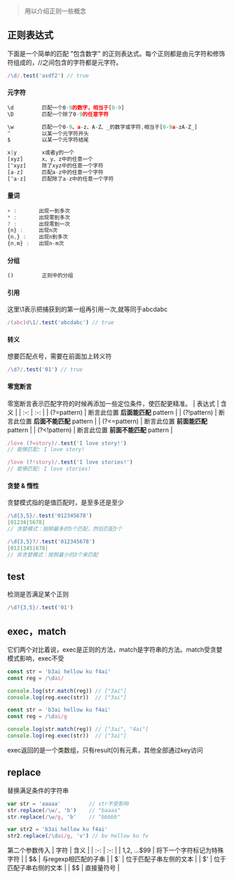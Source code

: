 

> 用以介绍正则一些概念
## 正则表达式
下面是一个简单的匹配 "包含数字" 的正则表达式。每个正则都是由元字符和修饰符组成的，//之间包含的字符都是元字符。
```js
/\d/.test('asdf2') // true
```

#### 元字符

```js
\d         匹配一个0-9的数字，相当于[0-9]
\D         匹配一个除了0-9的任意字符

\w         匹配一个0-9、a-z、A-Z、_的数字或字符,相当于[0-9a-zA-Z_]
^          以某一个元字符开头
$          以某一个元字符结尾

x|y        x或者y的一个
[xyz]      x、y、z中的任意一个
[^xyz]     除了xyz中的任意一个字符
[a-z]      匹配a-z中的任意一个字符
[^a-z]     匹配除了a-z中的任意一个字符
```

#### 量词
```js
+ :       出现一到多次
* :       出现零到多次
? :       出现零到一次
{n} :     出现n次
{n,} :    出现n到多次
{n,m} :   出现n-m次
```

#### 分组
```js
()         正则中的分组
```

#### 引用
这里\1表示把捕获到的第一组再引用一次,就等同于abcdabc
```js
/(abc)d\1/.test('abcdabc') // true
```

#### 转义
想要匹配点号，需要在前面加上转义符
```js
/\d?/.test('01') // true
```

#### 零宽断言
零宽断言表示匹配字符的时候再添加一些定位条件，使匹配更精准。
| 表达式 | 含义 |
| :-: | :-: |
| (?=pattern)  | 断言此位置 **后面能匹配** pattern |
| (?!pattern)  | 断言此位置 **后面不能匹配** pattern |
| (?<=pattern) | 断言此位置 **前面能匹配** pattern |
| (?<!pattern) | 断言此位置 **前面不能匹配** pattern |

```js
/love (?=story)/.test('I love story!')
// 能够匹配: I love story!

/love (?!story)/.test('I love stories!')
// 能够匹配: I love stories!
```

#### 贪婪 & 惰性
贪婪模式指的是值匹配时，是至多还是至少
```js
/\d{3,5}/.test('012345678')
|01234|5678|
// 贪婪模式：按照最多的5个匹配，然后匹配3个

/\d{3,5}?/.test('012345678')
|012|345|678|
// 非贪婪模式：按照最少的3个来匹配
```



## test
检测是否满足某个正则
```js
/\d?{3,5}/.test('01')
```


## exec，match
它们两个对比着说，exec是正则的方法，match是字符串的方法。match受贪婪模式影响，exec不受
```js
const str = 'b3ai hellow ku f4ai'
const reg = /\dai/

console.log(str.match(reg)) // ["3ai"]
console.log(reg.exec(str))  // ["3ai"]
```

```js
const str = 'b3ai hellow ku f4ai'
const reg = /\dai/g

console.log(str.match(reg)) // ["3ai", "4ai"]
console.log(reg.exec(str))  // ["3ai"]
```

exec返回的是一个类数组，只有result[0]有元素，其他全部通过key访问




## replace
替换满足条件的字符串
```js
var str = 'aaaaa'         // str不受影响
str.replace(/\w/, 'b')    // "baaaa"
str.replace(/\w/g, 'b'    // "bbbbb"

var str2 = 'b3ai hellow ku f4ai'
str2.replace(/\dai/g, 'v') // bv hellow ku fv
```

第二个参数传入
| 字符 | 含义 |
| :-: | :-: |
| $1,$2, ...$99 | 将下一个字符标记为特殊字符 |
| $& | 与regexp相匹配的子串 |
| $` | 位于匹配子串左侧的文本 |
| $' | 位于匹配子串右侧的文本 |
| $$ | 直接量符号 |

